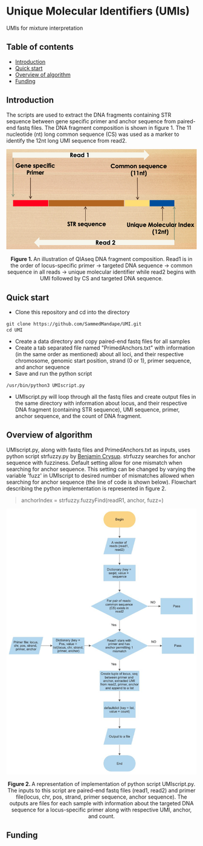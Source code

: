 <!-- PROJECT TITLE -->
# Unique Molecular Identifiers (UMIs)
UMIs for mixture interpretation

<!-- TABLE OF CONTENTS -->
## Table of contents
* [Introduction](#introduction)
* [Quick start](#quick-start)
* [Overview of algorithm](#Overview-of-algorithm)
* [Funding](#Funding)


<!-- Introduction -->
## Introduction
The scripts are used to extract the DNA fragments containing STR sequence between gene specific primer and anchor sequence from paired-end fastq files. The DNA fragment composition is shown in figure 1. The 11 nucleotide (nt) long common sequence (CS) was used as a marker to identify the 12nt long UMI sequence from read2.

<p align="center">
<img src="images/DNAfragComp.png" alt="Image">
<p style="text-align: center;"><strong>Figure 1. </strong> An illustration of QIAseq DNA fragment composition. Read1 is in the order of locus-specific primer -> targeted DNA sequence -> common sequence in all reads -> unique molecular identifier while read2 begins with UMI followed by CS and targeted DNA sequence.
</p>


<!-- Quick start -->
## Quick start  
* Clone this repository and cd into the directory
```
git clone https://github.com/SammedMandape/UMI.git
cd UMI
```

* Create a data directory and copy paired-end fastq files for all samples
* Create a tab separated file named "PrimedAnchors.txt" with information (in the same order as mentioned) about all loci, and their respective chromosome, genomic start position, strand (0 or 1), primer sequence, and anchor sequence
* Save and run the python script
```
/usr/bin/python3 UMIscript.py
```

* UMIscript.py will loop through all the fastq files and create output files in the same directory with information about locus, and their respective DNA fragment (containing STR sequence), UMI sequence, primer, anchor sequence, and the count of DNA fragment.


<!-- Overview of algorithm -->
## Overview of algorithm
UMIscript.py, along with fastq files and PrimedAnchors.txt as inputs, uses python script strfuzzy.py by [Benjamin Crysup](https://github.com/Benjamin-Crysup). strfuzzy searches for anchor sequence with fuzziness. Default setting allow for one mismatch when searching for anchor sequence. This setting can be changed by varying the variable 'fuzz' in UMIscript to desired number of mismatches allowed when searching for anchor sequence (the line of code is shown below). Flowchart describing the python implementation is represented in figure 2.

> anchorIndex = strfuzzy.fuzzyFind(readR1, anchor, fuzz=<numeric value of desired fuzziness>)

<p align="center">
<img src="images/Algo_flowchart.jpg" alt="Image">
<p style="text-align: center;"><strong>Figure 2. </strong> A representation of implementation of python script UMIscript.py. The inputs to this script are paired-end fastq files (read1, read2) and primer file(locus, chr, pos, strand, primer sequence, anchor sequence). The outputs are files for each sample with information about the targeted DNA sequence for a locus-specific primer along with respective UMI, anchor, and count.
</p>
</p>

## Funding
